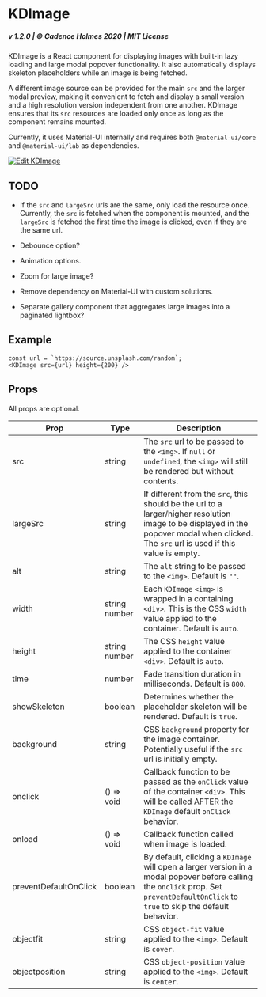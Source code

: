# KDImage

##### v 1.2.0 | © Cadence Holmes 2020 | MIT License

KDImage is a React component for displaying images with built-in lazy loading and large modal popover functionality. It also automatically displays skeleton placeholders while an image is being fetched.

A different image source can be provided for the main `src` and the larger modal preview, making it convenient to fetch and display a small version and a high resolution version independent from one another. KDImage ensures that its `src` resources are loaded only once as long as the component remains mounted.

Currently, it uses Material-UI internally and requires both `@material-ui/core` and `@material-ui/lab` as dependencies.

[![Edit KDImage](https://codesandbox.io/static/img/play-codesandbox.svg)](https://codesandbox.io/s/kdimage-i0fz1?fontsize=14&hidenavigation=1&theme=dark)

## TODO

- If the `src` and `largeSrc` urls are the same, only load the resource once. Currently, the `src` is fetched when the component is mounted, and the `largeSrc` is fetched the first time the image is clicked, even if they are the same url.
- Debounce option?
- Animation options.
- Zoom for large image?

- Remove dependency on Material-UI with custom solutions.
- Separate gallery component that aggregates large images into a paginated lightbox?

## Example

```
const url = `https://source.unsplash.com/random`;
<KDImage src={url} height={200} />
```

## Props

All props are optional.

| Prop                  | Type          | Description                                                                                                                                                                              |
| --------------------- | ------------- | ---------------------------------------------------------------------------------------------------------------------------------------------------------------------------------------- |
| src                   | string        | The `src` url to be passed to the `<img>`. If `null` or `undefined`, the `<img>` will still be rendered but without contents.                                                            |
| largeSrc              | string        | If different from the `src`, this should be the url to a larger/higher resolution image to be displayed in the popover modal when clicked. The `src` url is used if this value is empty. |
| alt                   | string        | The `alt` string to be passed to the `<img>`. Default is `""`.                                                                                                                           |
| width                 | string number | Each `KDImage` `<img>` is wrapped in a containing `<div>`. This is the CSS `width` value applied to the container. Default is `auto`.                                                    |
| height                | string number | The CSS `height` value applied to the container `<div>`. Default is `auto`.                                                                                                              |
| time                  | number        | Fade transition duration in milliseconds. Default is `800`.                                                                                                                              |
| showSkeleton          | boolean       | Determines whether the placeholder skeleton will be rendered. Default is `true`.                                                                                                         |
| background            | string        | CSS `background` property for the image container. Potentially useful if the `src` url is initially empty.                                                                               |
| onclick               | () => void    | Callback function to be passed as the `onClick` value of the container `<div>`. This will be called AFTER the `KDImage` default `onClick` behavior.                                      |
| onload                | () => void    | Callback function called when image is loaded.                                                                                                                                           |
| preventDefaultOnClick | boolean       | By default, clicking a `KDImage` will open a larger version in a modal popover before calling the `onclick` prop. Set `preventDefaultOnClick` to `true` to skip the default behavior.    |
| objectfit             | string        | CSS `object-fit` value applied to the `<img>`. Default is `cover`.                                                                                                                       |
| objectposition        | string        | CSS `object-position` value applied to the `<img>`. Default is `center`.                                                                                                                 |
